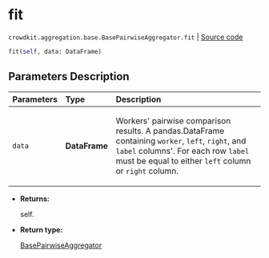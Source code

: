 # fit
`crowdkit.aggregation.base.BasePairwiseAggregator.fit` | [Source code](https://github.com/Toloka/crowd-kit/blob/v1.1.0/crowdkit/aggregation/base/__init__.py#L157)

```python
fit(self, data: DataFrame)
```

## Parameters Description

| Parameters | Type | Description |
| :----------| :----| :-----------|
`data`|**DataFrame**|<p>Workers&#x27; pairwise comparison results. A pandas.DataFrame containing `worker`, `left`, `right`, and `label` columns&#x27;. For each row `label` must be equal to either `left` column or `right` column.</p>

* **Returns:**

  self.

* **Return type:**

  [BasePairwiseAggregator](crowdkit.aggregation.base.BasePairwiseAggregator.md)
